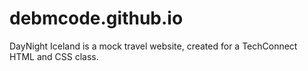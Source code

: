 # debmcode.github.io

DayNight Iceland is a mock travel website, created for a TechConnect HTML and CSS class.
